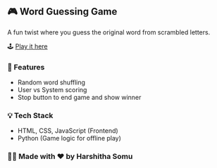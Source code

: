 ## 🎮 Word Guessing Game

A fun twist where you guess the original word from scrambled letters.

🕹️ [Play it here](https://harshitha-somu.github.io/hangman-game/)

### 📌 Features
- Random word shuffling
- User vs System scoring
- Stop button to end game and show winner

### 💡 Tech Stack
- HTML, CSS, JavaScript (Frontend)
- Python (Game logic for offline play)

### 👩‍💻 Made with ❤️ by Harshitha Somu
